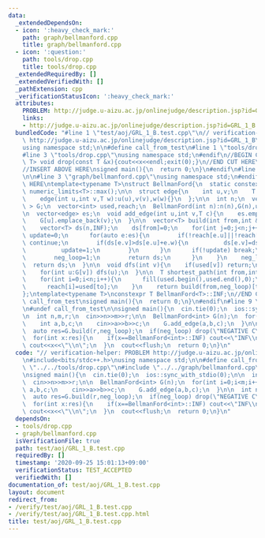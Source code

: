 ```yaml
---
data:
  _extendedDependsOn:
  - icon: ':heavy_check_mark:'
    path: graph/bellmanford.cpp
    title: graph/bellmanford.cpp
  - icon: ':question:'
    path: tools/drop.cpp
    title: tools/drop.cpp
  _extendedRequiredBy: []
  _extendedVerifiedWith: []
  _pathExtension: cpp
  _verificationStatusIcon: ':heavy_check_mark:'
  attributes:
    PROBLEM: http://judge.u-aizu.ac.jp/onlinejudge/description.jsp?id=GRL_1_B
    links:
    - http://judge.u-aizu.ac.jp/onlinejudge/description.jsp?id=GRL_1_B
  bundledCode: "#line 1 \"test/aoj/GRL_1_B.test.cpp\"\n// verification-helper: PROBLEM\
    \ http://judge.u-aizu.ac.jp/onlinejudge/description.jsp?id=GRL_1_B\n\n#include<bits/stdc++.h>\n\
    using namespace std;\n\n#define call_from_test\n#line 1 \"tools/drop.cpp\"\n\n\
    #line 3 \"tools/drop.cpp\"\nusing namespace std;\n#endif\n//BEGIN CUT HERE\ntemplate<typename\
    \ T> void drop(const T &x){cout<<x<<endl;exit(0);}\n//END CUT HERE\n#ifndef call_from_test\n\
    //INSERT ABOVE HERE\nsigned main(){\n  return 0;\n}\n#endif\n#line 1 \"graph/bellmanford.cpp\"\
    \n\n#line 3 \"graph/bellmanford.cpp\"\nusing namespace std;\n#endif\n//BEGIN CUT\
    \ HERE\ntemplate<typename T>\nstruct BellmanFord{\n  static constexpr T INF =\
    \ numeric_limits<T>::max();\n\n  struct edge{\n    int u,v;\n    T w;\n    edge(){}\n\
    \    edge(int u,int v,T w):u(u),v(v),w(w){}\n  };\n\n  int n;\n  vector< vector<int>\
    \ > G;\n  vector<int> used,reach;\n  BellmanFord(int n):n(n),G(n),used(n,0),reach(n,1){}\n\
    \n  vector<edge> es;\n  void add_edge(int u,int v,T c){\n    es.emplace_back(u,v,c);\n\
    \    G[u].emplace_back(v);\n  }\n\n  vector<T> build(int from,int &neg_loop){\n\
    \    vector<T> ds(n,INF);\n    ds[from]=0;\n    for(int j=0;j<n;j++){\n      bool\
    \ update=0;\n      for(auto e:es){\n        if(!reach[e.u]||!reach[e.v]||ds[e.u]==INF)\
    \ continue;\n        if(ds[e.v]>ds[e.u]+e.w){\n          ds[e.v]=ds[e.u]+e.w;\n\
    \          update=1;\n        }\n      }\n      if(!update) break;\n      if(j==n-1){\n\
    \        neg_loop=1;\n        return ds;\n      }\n    }\n    neg_loop=0;\n  \
    \  return ds;\n  }\n\n  void dfs(int v){\n    if(used[v]) return;\n    used[v]=1;\n\
    \    for(int u:G[v]) dfs(u);\n  }\n\n  T shortest_path(int from,int to,int &neg_loop){\n\
    \    for(int i=0;i<n;i++){\n      fill(used.begin(),used.end(),0);\n      dfs(i);\n\
    \      reach[i]=used[to];\n    }\n    return build(from,neg_loop)[to];\n  }\n\
    };\ntemplate<typename T>\nconstexpr T BellmanFord<T>::INF;\n//END CUT HERE\n#ifndef\
    \ call_from_test\nsigned main(){\n  return 0;\n}\n#endif\n#line 9 \"test/aoj/GRL_1_B.test.cpp\"\
    \n#undef call_from_test\n\nsigned main(){\n  cin.tie(0);\n  ios::sync_with_stdio(0);\n\
    \n  int n,m,r;\n  cin>>n>>m>>r;\n\n  BellmanFord<int> G(n);\n  for(int i=0;i<m;i++){\n\
    \    int a,b,c;\n    cin>>a>>b>>c;\n    G.add_edge(a,b,c);\n  }\n\n  int neg_loop;\n\
    \  auto res=G.build(r,neg_loop);\n  if(neg_loop) drop(\"NEGATIVE CYCLE\");\n\n\
    \  for(int x:res){\n    if(x==BellmanFord<int>::INF) cout<<\"INF\\n\";\n    else\
    \ cout<<x<<\"\\n\";\n  }\n  cout<<flush;\n  return 0;\n}\n"
  code: "// verification-helper: PROBLEM http://judge.u-aizu.ac.jp/onlinejudge/description.jsp?id=GRL_1_B\n\
    \n#include<bits/stdc++.h>\nusing namespace std;\n\n#define call_from_test\n#include\
    \ \"../../tools/drop.cpp\"\n#include \"../../graph/bellmanford.cpp\"\n#undef call_from_test\n\
    \nsigned main(){\n  cin.tie(0);\n  ios::sync_with_stdio(0);\n\n  int n,m,r;\n\
    \  cin>>n>>m>>r;\n\n  BellmanFord<int> G(n);\n  for(int i=0;i<m;i++){\n    int\
    \ a,b,c;\n    cin>>a>>b>>c;\n    G.add_edge(a,b,c);\n  }\n\n  int neg_loop;\n\
    \  auto res=G.build(r,neg_loop);\n  if(neg_loop) drop(\"NEGATIVE CYCLE\");\n\n\
    \  for(int x:res){\n    if(x==BellmanFord<int>::INF) cout<<\"INF\\n\";\n    else\
    \ cout<<x<<\"\\n\";\n  }\n  cout<<flush;\n  return 0;\n}\n"
  dependsOn:
  - tools/drop.cpp
  - graph/bellmanford.cpp
  isVerificationFile: true
  path: test/aoj/GRL_1_B.test.cpp
  requiredBy: []
  timestamp: '2020-09-25 15:01:13+09:00'
  verificationStatus: TEST_ACCEPTED
  verifiedWith: []
documentation_of: test/aoj/GRL_1_B.test.cpp
layout: document
redirect_from:
- /verify/test/aoj/GRL_1_B.test.cpp
- /verify/test/aoj/GRL_1_B.test.cpp.html
title: test/aoj/GRL_1_B.test.cpp
---
```


